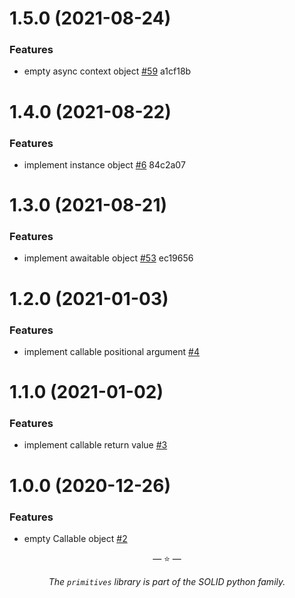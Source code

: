 # 1.5.0 (2021-08-24)

### Features

- empty async context object
  [#59](https://github.com/proofit404/primitives/issues/59) a1cf18b

# 1.4.0 (2021-08-22)

### Features

- implement instance object
  [#6](https://github.com/proofit404/primitives/issues/6) 84c2a07

# 1.3.0 (2021-08-21)

### Features

- implement awaitable object
  [#53](https://github.com/proofit404/primitives/issues/53) ec19656

# 1.2.0 (2021-01-03)

### Features

- implement callable positional argument
  [#4](https://github.com/proofit404/primitives/issues/4)

# 1.1.0 (2021-01-02)

### Features

- implement callable return value
  [#3](https://github.com/proofit404/primitives/issues/3)

# 1.0.0 (2020-12-26)

### Features

- empty Callable object [#2](https://github.com/proofit404/primitives/issues/2)

<p align="center">&mdash; ⭐ &mdash;</p>
<p align="center"><i>The <code>primitives</code> library is part of the SOLID python family.</i></p>
